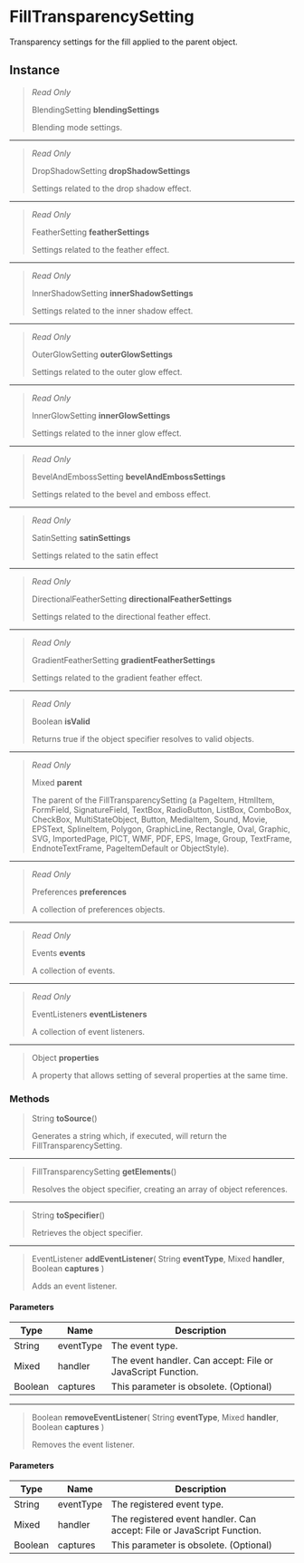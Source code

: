 # FillTransparencySetting
Transparency settings for the fill applied to the parent object.

## Instance
> *Read Only* 
> 
> BlendingSetting **blendingSettings** 
>
> Blending mode settings.
*** 
> *Read Only* 
> 
> DropShadowSetting **dropShadowSettings** 
>
> Settings related to the drop shadow effect.
*** 
> *Read Only* 
> 
> FeatherSetting **featherSettings** 
>
> Settings related to the feather effect.
*** 
> *Read Only* 
> 
> InnerShadowSetting **innerShadowSettings** 
>
> Settings related to the inner shadow effect.
*** 
> *Read Only* 
> 
> OuterGlowSetting **outerGlowSettings** 
>
> Settings related to the outer glow effect.
*** 
> *Read Only* 
> 
> InnerGlowSetting **innerGlowSettings** 
>
> Settings related to the inner glow effect.
*** 
> *Read Only* 
> 
> BevelAndEmbossSetting **bevelAndEmbossSettings** 
>
> Settings related to the bevel and emboss effect.
*** 
> *Read Only* 
> 
> SatinSetting **satinSettings** 
>
> Settings related to the satin effect
*** 
> *Read Only* 
> 
> DirectionalFeatherSetting **directionalFeatherSettings** 
>
> Settings related to the directional feather effect.
*** 
> *Read Only* 
> 
> GradientFeatherSetting **gradientFeatherSettings** 
>
> Settings related to the gradient feather effect.
*** 
> *Read Only* 
> 
> Boolean **isValid** 
>
> Returns true if the object specifier resolves to valid objects.
*** 
> *Read Only* 
> 
> Mixed **parent** 
>
> The parent of the FillTransparencySetting (a PageItem, HtmlItem, FormField, SignatureField, TextBox, RadioButton, ListBox, ComboBox, CheckBox, MultiStateObject, Button, MediaItem, Sound, Movie, EPSText, SplineItem, Polygon, GraphicLine, Rectangle, Oval, Graphic, SVG, ImportedPage, PICT, WMF, PDF, EPS, Image, Group, TextFrame, EndnoteTextFrame, PageItemDefault or ObjectStyle).
*** 
> *Read Only* 
> 
> Preferences **preferences** 
>
> A collection of preferences objects.
*** 
> *Read Only* 
> 
> Events **events** 
>
> A collection of events.
*** 
> *Read Only* 
> 
> EventListeners **eventListeners** 
>
> A collection of event listeners.
*** 
> Object **properties** 
>
> A property that allows setting of several properties at the same time.

### Methods
> String **toSource**()
> 
> Generates a string which, if executed, will return the FillTransparencySetting.
*** 
> FillTransparencySetting **getElements**()
> 
> Resolves the object specifier, creating an array of object references.
*** 
> String **toSpecifier**()
> 
> Retrieves the object specifier.
*** 
> EventListener **addEventListener**( String **eventType**, Mixed **handler**, Boolean **captures** )
> 
> Adds an event listener.
#### Parameters
| Type | Name | Description |
|---|---|---|
| String | eventType | The event type. |
| Mixed | handler | The event handler. Can accept: File or JavaScript Function. |
| Boolean | captures | This parameter is obsolete. (Optional) |

*** 
> Boolean **removeEventListener**( String **eventType**, Mixed **handler**, Boolean **captures** )
> 
> Removes the event listener.
#### Parameters
| Type | Name | Description |
|---|---|---|
| String | eventType | The registered event type. |
| Mixed | handler | The registered event handler. Can accept: File or JavaScript Function. |
| Boolean | captures | This parameter is obsolete. (Optional) |


